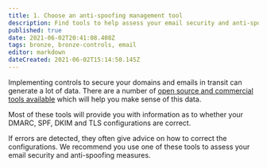 ```yaml
---
title: 1. Choose an anti-spoofing management tool
description: Find tools to help assess your email security and anti-spoofing measures.
published: true
date: 2021-06-02T20:41:08.408Z
tags: bronze, bronze-controls, email
editor: markdown
dateCreated: 2021-06-02T15:14:50.145Z
---
```


Implementing controls to secure your domains and emails in transit can generate a lot of data. There are a number of [open source and commercial tools available](https://dmarc.org/resources/products-and-services/) which will help you make sense of this data.

Most of these tools will provide you with information as to whether your DMARC, SPF, DKIM and TLS configurations are correct.

If errors are detected, they often give advice on how to correct the configurations. We recommend you use one of these tools to assess your email security and anti-spoofing measures.
